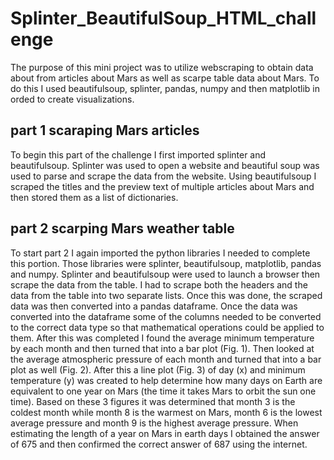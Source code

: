 # Splinter_BeautifulSoup_HTML_challenge
 
The purpose of this mini project was to utilize webscraping to obtain data about from articles about Mars as well as scarpe table data about Mars. To do this I used beautifulsoup, splinter, pandas, numpy and then matplotlib in orded to create visualizations.


## part 1 scaraping Mars articles

To begin this part of the challenge I first imported splinter and beautifulsoup. Splinter was used to open a website and beautiful soup was used to parse and scrape the data from the website. Using beautifulsoup I scraped the titles and the preview text of multiple articles about Mars and then stored them as a list of dictionaries. 

## part 2 scarping Mars weather table 

To start part 2 I again imported the python libraries I needed to complete this portion. Those libraries were splinter, beautifulsoup, matplotlib, pandas and numpy. Splinter and beautifulsoup were used to launch a browser then scrape the data from the table. I had to scrape both the headers and the data from the table into two separate lists. Once this was done, the scraped data was then converted into a pandas dataframe. Once the data was converted into the dataframe some of the columns needed to be converted to the correct data type so that mathematical operations could be applied to them. After this was completed I found the average minimum temperature by each month and then turned that into a bar plot (Fig. 1). Then looked at the average atmospheric pressure of each month and turned that into a bar plot as well (Fig. 2). After this a line plot (Fig. 3) of day (x) and minimum temperature (y) was created to help determine how many days on Earth are equivalent to one year on Mars (the time it takes Mars to orbit the sun one time). Based on these 3 figures it was determined that month 3 is the coldest month while month 8 is the warmest on Mars, month 6 is the lowest average pressure and month 9 is the highest average pressure. When estimating the length of a year on Mars in earth days I obtained the answer of 675 and then confirmed the correct answer of 687 using the internet. 
